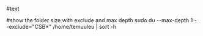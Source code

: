#text

#show the folder size with exclude and max depth
sudo du  --max-depth 1 --exclude="CSB*" /home/temuuleu | sort -h


